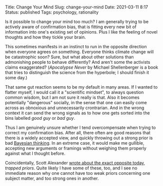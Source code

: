 Title: Change Your Mind
Slug: change-your-mind
Date: 2021-03-11 8:17
Status: published
Tags: psychology, rationality

Is it possible to change your mind too much? I am generally trying to be actively aware of confirmation bias,
that is fitting every new bit of information into one's existing set of opinions. Plus I like the
feeling of novel thoughts and how they tickle your brain.

This sometimes manifests in an instinct to run in the opposite direction when everyone agrees on something.
Everyone thinks climate change will be catastrophic soon? Sure, but what about other solutions than admonishing
people to behave differently? And aren't some the activists claims exaggerated? (_Apocalypse Never_ by
Michael Shellenberger is a book that tries to distinguish the science from the hyperbole; I should finish it some day.)

That same gut reaction seems to be my default in many areas. If I wanted to flatter myself, I would call
it a "scientific mindset", to always question common wisdom, but I am not sure it really is that.
Also it becomes potentially "dangerous" socially,  in the sense that one can easily come across as obnoxious and 
unnecessarily crontrarian. And in the wrong context it can send the wrong signals as to
how one gets sorted into the bins labelled _good guy_ or _bad guy_.

Thus I am genuinely unsure whether I tend overcompensate when trying to correct my confirmation bias.
After all, there often are good reasons that there is a widely accepted view, and quickly throwing out a 
strong prior is bad [Bayesian thinking](https://www.youtube.com/watch?v=55L7w2Vwkuk). In an extreme case,
it would make me gullible, accepting new arguments or framings without weighing them properly against what
I thought before.

Coincidentally, Scott Alexander [wrote about the exact opposite today](https://astralcodexten.substack.com/p/trapped-priors-as-a-basic-problem),
_trapped priors_. Quite likely I have some of these, too, and I see no immediate reason why one
cannot have too weak priors concerning one subject matter, and too strong ones in another.
